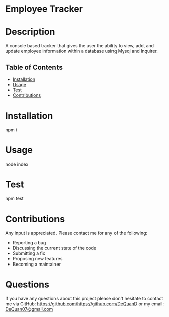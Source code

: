 # Employee Tracker 
  
  # Description
  A console based tracker that gives the user the ability to view, add, and update employee information within a database using Mysql and Inquirer.

  ## Table of Contents
 * [Installation](#installation)
 * [Usage](#usage)
 * [Test](#test)
 * [Contributions](#contributions)
 

  # Installation
  npm i

  # Usage
  node index

  # Test
  npm test

  # Contributions
  Any input is appreciated. Please contact me for any of the following:
 - Reporting a bug
 - Discussing the current state of the code
 - Submitting a fix
 - Proposing new features
 - Becoming a maintainer

  
 

  # Questions

  If you have any questions about this project please don't hesitate to contact me via GitHub: https://github.com/https://github.com/DeQuanD or my email: DeQuan07@gmail.com

